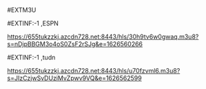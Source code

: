 #EXTM3U

#EXTINF:-1 ,ESPN

https://655tukzzkj.azcdn728.net:8443/hls/30h9tv6w0gwaq.m3u8?s=nDjpBBGM3o4oS0ZsF2rSJg&e=1626560266


#EXTINF:-1 ,tudn

https://655tukzzkj.azcdn728.net:8443/hls/u70fzvml6.m3u8?s=JIzCzjwSvDUziMvZpwv9VQ&e=1626562599
